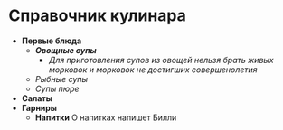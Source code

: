 # __Справочник кулинара__
* __Первые блюда__
    * _**Овощные супы**_
        * _Для приготовления супов из овощей нельзя брать живых морковок и морковок не достигших совершенолетия_
    * _*Рыбные супы*_
    * _*Супы пюре*_
* __Салаты__
* __Гарниры__
  * __Напитки__
    О напитках напишет Билли